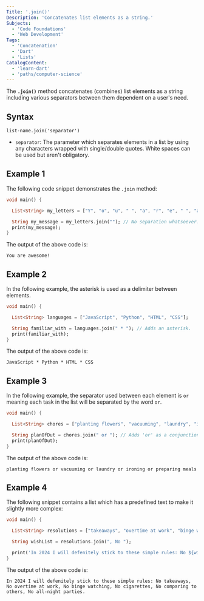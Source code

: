 ```yaml
---
Title: '.join()' 
Description: 'Concatenates list elements as a string.'
Subjects:
  - 'Code Foundations'
  - 'Web Development'
Tags:
  - 'Concatenation'
  - 'Dart'
  - 'Lists'
CatalogContent:
  - 'learn-dart'
  - 'paths/computer-science'
---
```


The **`.join()`** method concatenates (combines) list elements as a string including various separators between them dependent on a user's need.
 

## Syntax

```pseudo
list-name.join('separator')
```
 - `separator`: The parameter which separates elements in a list by using any characters wrapped with single/double quotes. White spaces can be used but aren't obligatory.

## Example 1

The following code snippet demonstrates the `.join` method:


```dart
void main() {

  List<String> my_letters = ["Y", "o", "u", " ", "a", "r", "e", " ", "a", "w", "e", "s", "o", "m", "e", "!"];

  String my_message = my_letters.join(""); // No separation whatsoever.
  print(my_message);
} 
```

The output of the above code is:

```shell
You are awesome!
```

## Example 2

In the following example, the asterisk is used as a delimiter between elements.

```dart
void main() {

  List<String> languages = ["JavaScript", "Python", "HTML", "CSS"];

  String familiar_with = languages.join(" * "); // Adds an asterisk.
  print(familiar_with);
} 
```

The output of the above code is:

```shell
JavaScript * Python * HTML * CSS
```

## Example 3

In the following example, the separator used between each element is `or` meaning each task in the list will be separated by the word `or`.

```dart
void main() {

  List<String> chores = ["planting flowers", "vacuuming", "laundry", "ironing", "preparing meals"];

  String planOfDut = chores.join(" or "); // Adds 'or' as a conjunction.
  print(planOfDut); 
}
```

The output of the above code is:

```shell
planting flowers or vacuuming or laundry or ironing or preparing meals
```

## Example 4

The following snippet contains a list which has a predefined text to make it slightly more complex:

```dart
void main() {

  List<String> resolutions = ["takeaways", "overtime at work", "binge watching", "cigarettes", "comparing to others", "all-night parties"];

  String wishList = resolutions.join(", No ");

  print('In 2024 I will defenitely stick to these simple rules: No ${wishList}.');
}
```

The output of the above code is:

```shell
In 2024 I will defenitely stick to these simple rules: No takeaways, No overtime at work, No binge watching, No cigarettes, No comparing to others, No all-night parties.
```
